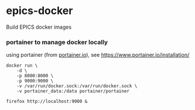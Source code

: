 # epics-docker
Build EPICS docker images

### portainer to manage docker locally
using portainer (from [portainer.io](https://portainer.io)), 
see https://www.portainer.io/installation/

    docker run \
        -d \
        -p 8000:8000 \
        -p 9000:9000 \
        -v /var/run/docker.sock:/var/run/docker.sock \
        -v portainer_data:/data portainer/portainer

    firefox http://localhost:9000 &
